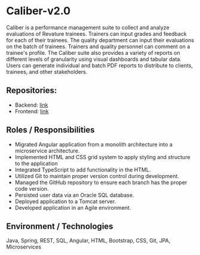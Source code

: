 # Caliber-v2.0

Caliber is a performance management suite to collect and analyze evaluations of Revature trainees. Trainers can input grades and feedback for each of their trainees. The quality department can input their evaluations on the batch of trainees. Trainers and quality personnel can comment on a trainee's profile. The Caliber suite also provides a variety of reports on different levels of granularity using visual dashboards and tabular data. Users can generate individual and batch PDF reports to distribute to clients, trainees, and other stakeholders.

## Repositories:
- Backend: [link](https://github.com/revaturelabs/caliber-quality-audit-service)
- Frontend: [link](https://github.com/revaturelabs/caliber-client-2.0)

## Roles / Responsibilities
- Migrated Angular application from a monolith architecture into a microservice architecture.
- Implemented HTML and CSS grid system to apply styling and structure to the application
- Integrated TypeScript to add functionality in the HTML.
- Utilized Git to maintain proper version control during development.
- Managed the GitHub repository to ensure each branch has the proper code version.
- Persisted user data via an Oracle SQL database.
- Deployed application to a Tomcat server.
- Developed application in an Agile environment.

## Environment / Technologies
Java, Spring, REST, SQL, Angular, HTML, Bootstrap, CSS, Git, JPA, Microservices